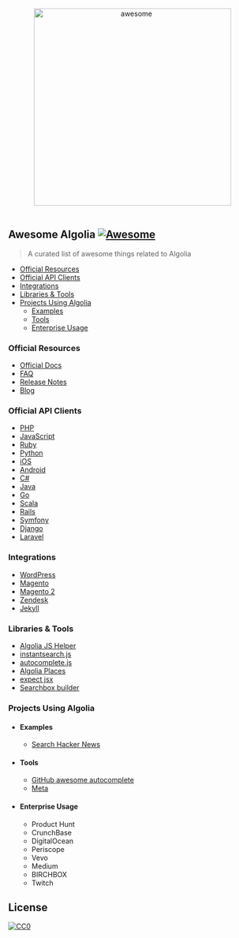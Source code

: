 <p align="center">
  <br>
  <img width="400" src="https://res.cloudinary.com/hilnmyskv/image/upload/w_100,h_100,dpr_3.0//v1461180079/logo-algolia.png" alt="awesome">
  <br>
  <br>
</p>

## Awesome Algolia [![Awesome](https://cdn.rawgit.com/sindresorhus/awesome/d7305f38d29fed78fa85652e3a63e154dd8e8829/media/badge.svg)](https://github.com/sindresorhus/awesome)

> A curated list of awesome things related to Algolia

- [Official Resources](#official-resources)
- [Official API Clients](#official-api-clients)
- [Integrations](#integrations)
- [Libraries & Tools](#libraries--tools)
- [Projects Using Algolia](#projects-using-algolia)
  - [Examples](#examples)
  - [Tools](#tools)
  - [Enterprise Usage](#enterprise-usage)

### Official Resources

- [Official Docs](https://www.algolia.com/doc/)
- [FAQ](https://www.algolia.com/doc/faq)
- [Release Notes](https://www.algolia.com/changes)
- [Blog](https://blog.algolia.com/)

### Official API Clients

- [PHP](https://github.com/algolia/algoliasearch-client-php)
- [JavaScript](https://github.com/algolia/algoliasearch-client-js)
- [Ruby](https://github.com/algolia/algoliasearch-client-ruby)
- [Python](https://github.com/algolia/algoliasearch-client-python)
- [iOS](https://github.com/algolia/algoliasearch-client-swift)
- [Android](https://github.com/algolia/algoliasearch-client-android)
- [C#](https://github.com/algolia/algoliasearch-client-csharp)
- [Java](https://github.com/algolia/algoliasearch-client-java)
- [Go](https://github.com/algolia/algoliasearch-client-go)
- [Scala](https://github.com/algolia/algoliasearch-client-scala)
- [Rails](https://github.com/algolia/algoliasearch-rails)
- [Symfony](https://github.com/algolia/AlgoliaSearchBundle)
- [Django](https://github.com/algolia/algoliasearch-django)
- [Laravel](https://github.com/algolia/algoliasearch-laravel)

### Integrations

- [WordPress](https://community.algolia.com/wordpress)
- [Magento](https://community.algolia.com/magento/)
- [Magento 2](https://community.algolia.com/magento/)
- [Zendesk](https://community.algolia.com/zendesk/)
- [Jekyll](https://github.com/algolia/algoliasearch-jekyll)

### Libraries & Tools

- [Algolia JS Helper](https://community.algolia.com/algoliasearch-helper-js/)
- [instantsearch.js](https://community.algolia.com/instantsearch.js/)
- [autocomplete.js](https://github.com/algolia/autocomplete.js)
- [Algolia Places](https://community.algolia.com/places/)
- [expect jsx](https://github.com/algolia/expect-jsx)
- [Searchbox builder](http://shipow.github.io/searchbox/)

### Projects Using Algolia

- #### Examples

	- [Search Hacker News](https://hn.algolia.com/?query=&sort=byPopularity&prefix&page=0&dateRange=all&type=story)

- #### Tools

	- [GitHub awesome autocomplete](https://github.algolia.com/)
	- [Meta](https://www.meta.sc/)

- #### Enterprise Usage

	- Product Hunt
	- CrunchBase
	- DigitalOcean
	- Periscope
	- Vevo
	- Medium
	- BIRCHBOX
	- Twitch

## License

[![CC0](https://i.creativecommons.org/p/zero/1.0/88x31.png)](https://creativecommons.org/publicdomain/zero/1.0/)
